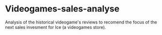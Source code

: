 # Videogames-sales-analyse
 Analysis of the historical videogame's reviews to recomend the focus of the next sales invesment for Ice (a videogames store).
